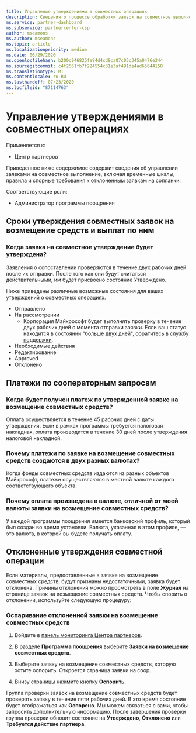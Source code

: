 ```yaml
---
title: Управление утверждениями в совместных операциях
description: Сведения о процессе обработки заявок на совместное выполнение, включая крайние сроки, проблемы с валютой и спорные вопросы об отклоненных заявках на совместное выполнение.
ms.service: partner-dashboard
ms.subservice: partnercenter-csp
author: mseamons
ms.author: mseamons
ms.topic: article
ms.localizationpriority: medium
ms.date: 06/29/2020
ms.openlocfilehash: b200c946825fa84d4cd9ca87c05c345a0476e344
ms.sourcegitcommit: c4f2561fb7f224554c31e3af491de4ad65644158
ms.translationtype: MT
ms.contentlocale: ru-RU
ms.lasthandoff: 07/23/2020
ms.locfileid: "87114763"
---
```

# <a name="manage-co-op-claims"></a>Управление утверждениями в совместных операциях

Применяется к:

- Центр партнеров

Приведенное ниже содержимое содержит сведения об управлении заявками на совместное выполнение, включая временные шкалы, правила и спорные требования к отклоненным заявкам на сопланки.

Соответствующие роли:

- Администратор программы поощрения

## <a name="co-op-claims-approval-and-payment-deadlines"></a>Сроки утверждения совместных заявок на возмещение средств и выплат по ним

### <a name="when-will-my-co-op-claim-be-approved"></a>Когда заявка на совместное утверждение будет утверждена?

Заявления о сопоставлении проверяются в течение двух рабочих дней после их отправки. После того как они будут считаться действительными, им будет присвоено состояние Утверждено.  

Ниже приведены различные возможные состояния для ваших утверждений о совместных операциях.

- Отправлено
- На рассмотрении
  - Корпорация Майкрософт будет выполнять проверку в течение двух рабочих дней с момента отправки заявки. Если ваш статус находится в состоянии "больше двух дней", обратитесь в [службу поддержки](https://partner.microsoft.com/dashboard/support/incentives/servicerequests?category=incentives).
- Необходимые действия
- Редактирование
- Approved
- Отклонено

## <a name="co-op-claim-payments"></a>Платежи по сооператорным запросам

### <a name="when-will-i-get-the-payment-for-the-approved-co-op-claim"></a>Когда будет получен платеж по утвержденной заявке на возмещение совместных средств?

Оплата осуществляется в течение 45 рабочих дней с даты утверждения. Если в рамках программы требуется налоговая накладная, оплата производится в течение 30 дней после утверждения налоговой накладной.

### <a name="why-are-my-co-op-claim-payments-made-in-two-different-currencies"></a>Почему платежи по заявке на возмещение совместных средств создаются в двух разных валютах?

Когда фонды совместных средств издаются из разных объектов Майкрософт, платежи осуществляются в местной валюте каждого соответствующего объекта.  

### <a name="why-was-i-paid-in-a-currency-other-than-my-co-op-claim-currency"></a>Почему оплата произведена в валюте, отличной от моей валюты заявки на возмещение совместных средств?

У каждой программы поощрения имеется банковский профиль, который был создан во время установки. Валюта, указанная в этом профиле, — это валюта, в которой вы будете получать оплату.

## <a name="rejected-co-op-claims"></a>Отклоненные утверждения совместной операции

Если материалы, предоставленные в заявке на возмещение совместных средств, будут признаны недостаточными, заявка будет отклонена. Причины отклонения можно просмотреть в поле **Журнал** на странице заявок на возмещение совместных средств. Чтобы спорить о отклонении, используйте следующую процедуру:

### <a name="dispute-a-rejected-co-op-claim"></a>Оспаривание отклоненной заявки на возмещение совместных средств

1. Войдите в [панель мониторинга Центра партнеров](https://partner.microsoft.com/dashboard/).

2. В разделе **Программа поощрения** выберите **Заявки на возмещение совместных средств**.

3. Выберите заявку на возмещение совместных средств, которую хотите оспорить. Откроется страница заявки на соop.

4. Внизу страницы нажмите кнопку **Оспорить**.

Группа проверки заявок на возмещение совместных средств будет проверять заявку в течение пяти рабочих дней. В это время состояние будет отображаться как **Оспорено**. Мы можем связаться с вами, чтобы запросить дополнительную информацию. После завершения проверки группа проверки обновит состояние на **Утверждено**, **Отклонено** или **Требуется действие партнера**.
